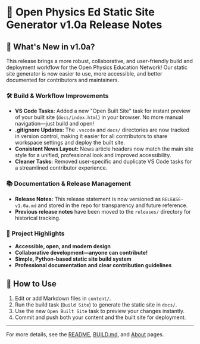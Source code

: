 # 🚀 Open Physics Ed Static Site Generator v1.0a Release Notes

## 🎉 What's New in v1.0a?

This release brings a more robust, collaborative, and user-friendly build and deployment workflow for the Open Physics Education Network! Our static site generator is now easier to use, more accessible, and better documented for contributors and maintainers.

### 🛠️ Build & Workflow Improvements
- **VS Code Tasks:** Added a new "Open Built Site" task for instant preview of your built site (`docs/index.html`) in your browser. No more manual navigation—just build and open!
- **.gitignore Updates:** The `.vscode` and `docs/` directories are now tracked in version control, making it easier for all contributors to share workspace settings and deploy the built site.
- **Consistent News Layout:** News article headers now match the main site style for a unified, professional look and improved accessibility.
- **Cleaner Tasks:** Removed user-specific and duplicate VS Code tasks for a streamlined contributor experience.

### 📚 Documentation & Release Management
- **Release Notes:** This release statement is now versioned as `RELEASE-v1.0a.md` and stored in the repo for transparency and future reference.
- **Previous release notes** have been moved to the `releases/` directory for historical tracking.

### 🌟 Project Highlights
- **Accessible, open, and modern design**
- **Collaborative development—anyone can contribute!**
- **Simple, Python-based static site build system**
- **Professional documentation and clear contribution guidelines**

## 📝 How to Use
1. Edit or add Markdown files in `content/`.
2. Run the build task (`Build Site`) to generate the static site in `docs/`.
3. Use the new `Open Built Site` task to preview your changes instantly.
4. Commit and push both your content and the built site for deployment.

---

For more details, see the [README](README.md), [BUILD.md](BUILD.md), and [About](content/about.md) pages.
